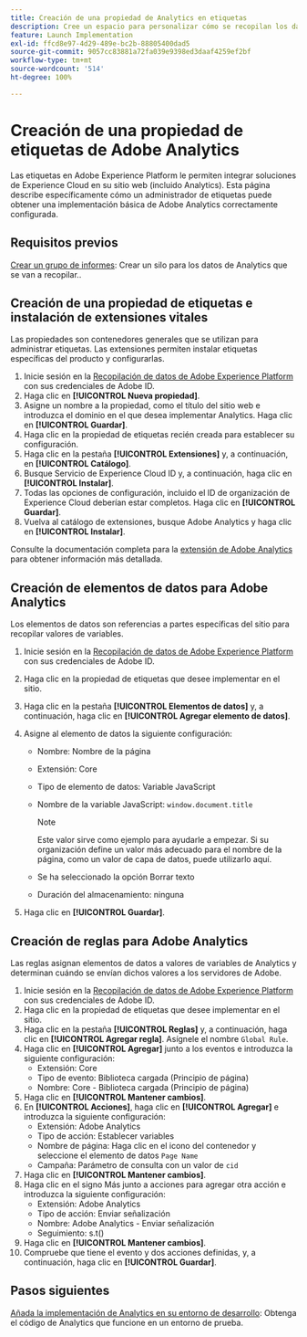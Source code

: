 ```yaml
---
title: Creación de una propiedad de Analytics en etiquetas
description: Cree un espacio para personalizar cómo se recopilan los datos mediante etiquetas.
feature: Launch Implementation
exl-id: ffcd8e97-4d29-489e-bc2b-88805400dad5
source-git-commit: 9057cc83881a72fa039e9398ed3daaf4259ef2bf
workflow-type: tm+mt
source-wordcount: '514'
ht-degree: 100%

---
```


# Creación de una propiedad de etiquetas de Adobe Analytics

Las etiquetas en Adobe Experience Platform le permiten integrar soluciones de Experience Cloud en su sitio web (incluido Analytics). Esta página describe específicamente cómo un administrador de etiquetas puede obtener una implementación básica de Adobe Analytics correctamente configurada.

## Requisitos previos

[Crear un grupo de informes](/help/admin/admin/c-manage-report-suites/c-new-report-suite/t-create-a-report-suite.md): Crear un silo para los datos de Analytics que se van a recopilar..

## Creación de una propiedad de etiquetas e instalación de extensiones vitales

Las propiedades son contenedores generales que se utilizan para administrar etiquetas. Las extensiones permiten instalar etiquetas específicas del producto y configurarlas.

1. Inicie sesión en la [Recopilación de datos de Adobe Experience Platform](https://experience.adobe.com/data-collection) con sus credenciales de Adobe ID.
1. Haga clic en **[!UICONTROL Nueva propiedad]**.
1. Asigne un nombre a la propiedad, como el título del sitio web e introduzca el dominio en el que desea implementar Analytics. Haga clic en **[!UICONTROL Guardar]**.
1. Haga clic en la propiedad de etiquetas recién creada para establecer su configuración.
1. Haga clic en la pestaña **[!UICONTROL Extensiones]** y, a continuación, en **[!UICONTROL Catálogo]**.
1. Busque Servicio de Experience Cloud ID y, a continuación, haga clic en **[!UICONTROL Instalar]**.
1. Todas las opciones de configuración, incluido el ID de organización de Experience Cloud deberían estar completos. Haga clic en **[!UICONTROL Guardar]**.
1. Vuelva al catálogo de extensiones, busque Adobe Analytics y haga clic en **[!UICONTROL Instalar]**.

Consulte la documentación completa para la [extensión de Adobe Analytics](https://experienceleague.adobe.com/docs/experience-platform/tags/extensions/adobe/analytics/overview.html?lang=es) para obtener información más detallada.

## Creación de elementos de datos para Adobe Analytics

Los elementos de datos son referencias a partes específicas del sitio para recopilar valores de variables.

1. Inicie sesión en la [Recopilación de datos de Adobe Experience Platform](https://experience.adobe.com/data-collection) con sus credenciales de Adobe ID.
1. Haga clic en la propiedad de etiquetas que desee implementar en el sitio.
1. Haga clic en la pestaña **[!UICONTROL Elementos de datos]** y, a continuación, haga clic en **[!UICONTROL Agregar elemento de datos]**.
1. Asigne al elemento de datos la siguiente configuración:

   * Nombre: Nombre de la página
   * Extensión: Core
   * Tipo de elemento de datos: Variable JavaScript
   * Nombre de la variable JavaScript: `window.document.title`

      >[!NOTE]
      >
      >Este valor sirve como ejemplo para ayudarle a empezar. Si su organización define un valor más adecuado para el nombre de la página, como un valor de capa de datos, puede utilizarlo aquí.
   * Se ha seleccionado la opción Borrar texto
   * Duración del almacenamiento: ninguna
1. Haga clic en **[!UICONTROL Guardar]**.

## Creación de reglas para Adobe Analytics

Las reglas asignan elementos de datos a valores de variables de Analytics y determinan cuándo se envían dichos valores a los servidores de Adobe.

1. Inicie sesión en la [Recopilación de datos de Adobe Experience Platform](https://experience.adobe.com/data-collection) con sus credenciales de Adobe ID.
1. Haga clic en la propiedad de etiquetas que desee implementar en el sitio.
1. Haga clic en la pestaña **[!UICONTROL Reglas]** y, a continuación, haga clic en **[!UICONTROL Agregar regla]**. Asígnele el nombre `Global Rule`.
1. Haga clic en **[!UICONTROL Agregar]** junto a los eventos e introduzca la siguiente configuración:
   * Extensión: Core
   * Tipo de evento: Biblioteca cargada (Principio de página)
   * Nombre: Core - Biblioteca cargada (Principio de página)
1. Haga clic en **[!UICONTROL Mantener cambios]**.
1. En **[!UICONTROL Acciones]**, haga clic en **[!UICONTROL Agregar]** e introduzca la siguiente configuración:
   * Extensión: Adobe Analytics
   * Tipo de acción: Establecer variables
   * Nombre de página: Haga clic en el icono del contenedor y seleccione el elemento de datos `Page Name`
   * Campaña: Parámetro de consulta con un valor de `cid`
1. Haga clic en **[!UICONTROL Mantener cambios]**.
1. Haga clic en el signo Más junto a acciones para agregar otra acción e introduzca la siguiente configuración:
   * Extensión: Adobe Analytics
   * Tipo de acción: Enviar señalización
   * Nombre: Adobe Analytics - Enviar señalización
   * Seguimiento: s.t()
1. Haga clic en **[!UICONTROL Mantener cambios]**.
1. Compruebe que tiene el evento y dos acciones definidas, y, a continuación, haga clic en **[!UICONTROL Guardar]**.

## Pasos siguientes

[Añada la implementación de Analytics en su entorno de desarrollo](deploy-dev.md): Obtenga el código de Analytics que funcione en un entorno de prueba.
